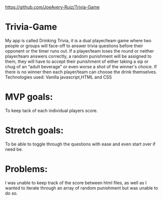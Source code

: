 https://github.com/JoeAvery-Ruiz/Trivia-Game

# Trivia-Game
My app is called Drinking Trivia, it is a dual player/team game where two people or groups will face-off to answer trivia questions before their opponent or the timer runs out. If a player/team loses the round or neither player/team answers correctly,  a random punishment will be assigned to them, they will have to accept their punishment of either taking a sip or chug of an “adult beverage” or even worse a shot of the winner's choice. If there is no winner then each player/team can choose the drink themselves. 
Technologies used:
Vanilla javascript,HTML and CSS

# MVP goals:
To keep tack of each individual players score.

# Stretch goals:
To be able to toggle through the questions with ease and even start over if need be.

# Problems:
I was unable to keep track of the score between html files, as well as I wanted to iterate through an array of random punishment but was unable to do so.

